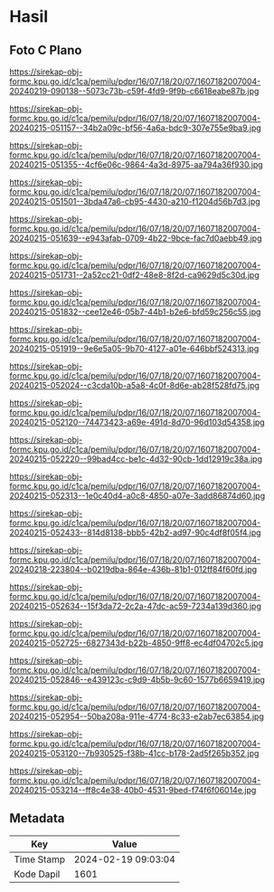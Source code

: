 # Hasil

## Foto C Plano

https://sirekap-obj-formc.kpu.go.id/c1ca/pemilu/pdpr/16/07/18/20/07/1607182007004-20240219-090138--5073c73b-c59f-4fd9-9f9b-c6618eabe87b.jpg

https://sirekap-obj-formc.kpu.go.id/c1ca/pemilu/pdpr/16/07/18/20/07/1607182007004-20240215-051157--34b2a09c-bf56-4a6a-bdc9-307e755e9ba9.jpg

https://sirekap-obj-formc.kpu.go.id/c1ca/pemilu/pdpr/16/07/18/20/07/1607182007004-20240215-051355--4cf6e06c-9864-4a3d-8975-aa794a36f930.jpg

https://sirekap-obj-formc.kpu.go.id/c1ca/pemilu/pdpr/16/07/18/20/07/1607182007004-20240215-051501--3bda47a6-cb95-4430-a210-f1204d56b7d3.jpg

https://sirekap-obj-formc.kpu.go.id/c1ca/pemilu/pdpr/16/07/18/20/07/1607182007004-20240215-051639--e943afab-0709-4b22-9bce-fac7d0aebb49.jpg

https://sirekap-obj-formc.kpu.go.id/c1ca/pemilu/pdpr/16/07/18/20/07/1607182007004-20240215-051731--2a52cc21-0df2-48e8-8f2d-ca9629d5c30d.jpg

https://sirekap-obj-formc.kpu.go.id/c1ca/pemilu/pdpr/16/07/18/20/07/1607182007004-20240215-051832--cee12e46-05b7-44b1-b2e6-bfd59c256c55.jpg

https://sirekap-obj-formc.kpu.go.id/c1ca/pemilu/pdpr/16/07/18/20/07/1607182007004-20240215-051919--9e6e5a05-9b70-4127-a01e-646bbf524313.jpg

https://sirekap-obj-formc.kpu.go.id/c1ca/pemilu/pdpr/16/07/18/20/07/1607182007004-20240215-052024--c3cda10b-a5a8-4c0f-8d6e-ab28f528fd75.jpg

https://sirekap-obj-formc.kpu.go.id/c1ca/pemilu/pdpr/16/07/18/20/07/1607182007004-20240215-052120--74473423-a69e-491d-8d70-96d103d54358.jpg

https://sirekap-obj-formc.kpu.go.id/c1ca/pemilu/pdpr/16/07/18/20/07/1607182007004-20240215-052220--99bad4cc-be1c-4d32-90cb-1dd12919c38a.jpg

https://sirekap-obj-formc.kpu.go.id/c1ca/pemilu/pdpr/16/07/18/20/07/1607182007004-20240215-052313--1e0c40d4-a0c8-4850-a07e-3add86874d60.jpg

https://sirekap-obj-formc.kpu.go.id/c1ca/pemilu/pdpr/16/07/18/20/07/1607182007004-20240215-052433--814d8138-bbb5-42b2-ad97-90c4df8f05f4.jpg

https://sirekap-obj-formc.kpu.go.id/c1ca/pemilu/pdpr/16/07/18/20/07/1607182007004-20240218-223804--b0219dba-864e-436b-81b1-012ff84f60fd.jpg

https://sirekap-obj-formc.kpu.go.id/c1ca/pemilu/pdpr/16/07/18/20/07/1607182007004-20240215-052634--15f3da72-2c2a-47dc-ac59-7234a139d360.jpg

https://sirekap-obj-formc.kpu.go.id/c1ca/pemilu/pdpr/16/07/18/20/07/1607182007004-20240215-052725--6827343d-b22b-4850-9ff8-ec4df04702c5.jpg

https://sirekap-obj-formc.kpu.go.id/c1ca/pemilu/pdpr/16/07/18/20/07/1607182007004-20240215-052846--e439123c-c9d9-4b5b-9c60-1577b6659419.jpg

https://sirekap-obj-formc.kpu.go.id/c1ca/pemilu/pdpr/16/07/18/20/07/1607182007004-20240215-052954--50ba208a-911e-4774-8c33-e2ab7ec63854.jpg

https://sirekap-obj-formc.kpu.go.id/c1ca/pemilu/pdpr/16/07/18/20/07/1607182007004-20240215-053120--7b930525-f38b-41cc-b178-2ad5f265b352.jpg

https://sirekap-obj-formc.kpu.go.id/c1ca/pemilu/pdpr/16/07/18/20/07/1607182007004-20240215-053214--ff8c4e38-40b0-4531-9bed-f74f6f06014e.jpg


## Metadata

| Key        | Value               |
| ---------- | ------------------- |
| Time Stamp | 2024-02-19 09:03:04 |
| Kode Dapil | 1601                |



